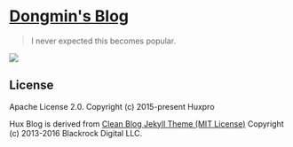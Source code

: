 [Dongmin's Blog](https://real21c.github.io)
================================

> I never expected this becomes popular.

![](http://huangxuan.me/img/blog-desktop.jpg)



License
-------

Apache License 2.0.
Copyright (c) 2015-present Huxpro

Hux Blog is derived from [Clean Blog Jekyll Theme (MIT License)](https://github.com/BlackrockDigital/startbootstrap-clean-blog-jekyll/)
Copyright (c) 2013-2016 Blackrock Digital LLC.
